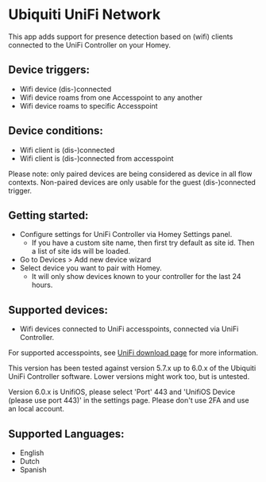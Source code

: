 # Ubiquiti UniFi Network

This app adds support for presence detection based on (wifi) clients connected to the UniFi Controller on your Homey.

## Device triggers:
- Wifi device (dis-)connected
- Wifi device roams from one Accesspoint to any another
- Wifi device roams to specific Accesspoint

## Device conditions:
- Wifi client is (dis-)connected
- Wifi client is (dis-)connected from accesspoint

Please note: only paired devices are being considered as device in all flow contexts. Non-paired devices are only usable for the guest (dis-)connected trigger.


## Getting started:
- Configure settings for UniFi Controller via Homey Settings panel.
	- If you have a custom site name, then first try default as site id. Then a list of site ids will be loaded.
- Go to Devices > Add new device wizard
- Select device you want to pair with Homey.
	- It will only show devices known to your controller for the last 24 hours.


## Supported devices:
- Wifi devices connected to UniFi accesspoints, connected via UniFi Controller.

For supported accesspoints, see [UniFi download page](https://www.ubnt.com/download/unifi/) for more information.

This version has been tested against version 5.7.x up to 6.0.x of the Ubiquiti UniFi Controller software. Lower versions might work too, but is untested.

Version 6.0.x is UnifiOS, please select 'Port' 443 and 'UnifiOS Device (please use port 443)' in the settings page. Please don't use 2FA and use an local account.


## Supported Languages:
- English
- Dutch
- Spanish